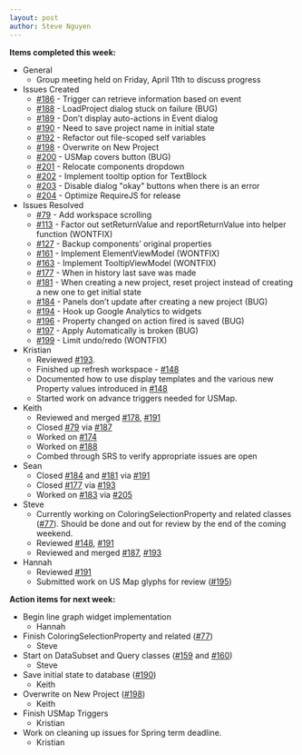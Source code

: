 ```yaml
---
layout: post
author: Steve Nguyen
---
```


**Items completed this week:**

* General
	* Group meeting held on Friday, April 11th to discuss progress
* Issues Created
	* [#186](https://github.com/KSHSK/WAVED/issues/186) - Trigger can retrieve information based on event
	* [#188](https://github.com/KSHSK/WAVED/issues/188) - LoadProject dialog stuck on failure (BUG)
	* [#189](https://github.com/KSHSK/WAVED/issues/189) - Don’t display auto-actions in Event dialog
	* [#190](https://github.com/KSHSK/WAVED/issues/190) - Need to save project name in initial state
	* [#192](https://github.com/KSHSK/WAVED/issues/192) - Refactor out file-scoped self variables
	* [#198](https://github.com/KSHSK/WAVED/issues/198) - Overwrite on New Project
	* [#200](https://github.com/KSHSK/WAVED/issues/200) - USMap covers button (BUG)
	* [#201](https://github.com/KSHSK/WAVED/issues/201) - Relocate components dropdown
	* [#202](https://github.com/KSHSK/WAVED/issues/202) - Implement tooltip option for TextBlock
	* [#203](https://github.com/KSHSK/WAVED/issues/203) - Disable dialog "okay" buttons when there is an error
	* [#204](https://github.com/KSHSK/WAVED/issues/204) - Optimize RequireJS for release
* Issues Resolved
	* [#79](https://github.com/KSHSK/WAVED/issues/79) - Add workspace scrolling
	* [#113](https://github.com/KSHSK/WAVED/issues/113) - Factor out setReturnValue and reportReturnValue into helper function (WONTFIX)
	* [#127](https://github.com/KSHSK/WAVED/issues/127) - Backup components’ original properties
	* [#161](https://github.com/KSHSK/WAVED/issues/161) - Implement ElementViewModel (WONTFIX)
	* [#163](https://github.com/KSHSK/WAVED/issues/163) - Implement TooltipViewModel (WONTFIX)
	* [#177](https://github.com/KSHSK/WAVED/issues/177) - When in history last save was made
	* [#181](https://github.com/KSHSK/WAVED/issues/181) - When creating a new project, reset project instead of creating a new one to get initial state
	* [#184](https://github.com/KSHSK/WAVED/issues/184) - Panels don’t update after creating a new project (BUG)
	* [#194](https://github.com/KSHSK/WAVED/issues/194) - Hook up Google Analytics to widgets
	* [#196](https://github.com/KSHSK/WAVED/issues/196) - Property changed on action fired is saved (BUG)
	* [#197](https://github.com/KSHSK/WAVED/issues/197) - Apply Automatically is broken (BUG)
	* [#199](https://github.com/KSHSK/WAVED/issues/199) - Limit undo/redo (WONTFIX)
* Kristian
	* Reviewed [#193](https://github.com/KSHSK/WAVED/issues/193). 
	* Finished up refresh workspace - [#148](https://github.com/KSHSK/WAVED/issues/148)
	* Documented how to use display templates and the various new Property values introduced in [#148](https://github.com/KSHSK/WAVED/issues/148)
	* Started work on advance triggers needed for USMap.
* Keith
	* Reviewed and merged [#178](https://github.com/KSHSK/WAVED/issues/178), [#191](https://github.com/KSHSK/WAVED/issues/191)
	* Closed [#79](https://github.com/KSHSK/WAVED/issues/79) via [#187](https://github.com/KSHSK/WAVED/issues/187)
	* Worked on [#174](https://github.com/KSHSK/WAVED/issues/174)
	* Worked on [#188](https://github.com/KSHSK/WAVED/issues/188)
	* Combed through SRS to verify appropriate issues are open
* Sean
	* Closed [#184](https://github.com/KSHSK/WAVED/issues/184) and [#181](https://github.com/KSHSK/WAVED/issues/181) via [#191](https://github.com/KSHSK/WAVED/issues/191)
	* Closed [#177](https://github.com/KSHSK/WAVED/issues/177) via [#193](https://github.com/KSHSK/WAVED/issues/193)
	* Worked on [#183](https://github.com/KSHSK/WAVED/issues/183) via [#205](https://github.com/KSHSK/WAVED/issues/205)
* Steve
	* Currently working on ColoringSelectionProperty and related classes ([#77](https://github.com/KSHSK/WAVED/issues/77)). Should be done and out for review by the end of the coming weekend.
	* Reviewed [#148](https://github.com/KSHSK/WAVED/issues/148), [#191](https://github.com/KSHSK/WAVED/issues/192)
	* Reviewed and merged [#187](https://github.com/KSHSK/WAVED/issues/187), [#193](https://github.com/KSHSK/WAVED/issues/193)
* Hannah
	* Reviewed [#191](https://github.com/KSHSK/WAVED/issues/191)
	* Submitted work on US Map glyphs for review ([#195](https://github.com/KSHSK/WAVED/issues/195))
	
**Action items for next week:**

* Begin line graph widget implementation
	* Hannah
* Finish ColoringSelectionProperty and related ([#77](https://github.com/KSHSK/WAVED/issues/77))
	* Steve
* Start on DataSubset and Query classes ([#159](https://github.com/KSHSK/WAVED/issues/159) and [#160](https://github.com/KSHSK/WAVED/issues/160))
	* Steve
* Save initial state to database ([#190](https://github.com/KSHSK/WAVED/issues/190))
	* Keith
* Overwrite on New Project ([#198](https://github.com/KSHSK/WAVED/issues/199))
	* Keith
* Finish USMap Triggers
	* Kristian
* Work on cleaning up issues for Spring term deadline.
	* Kristian
